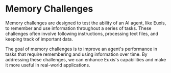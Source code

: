# Memory Challenges

Memory challenges are designed to test the ability of an AI agent, like Euxis, to remember and use information throughout a series of tasks. These challenges often involve following instructions, processing text files, and keeping track of important data.

The goal of memory challenges is to improve an agent's performance in tasks that require remembering and using information over time. By addressing these challenges, we can enhance Euxis's capabilities and make it more useful in real-world applications.
